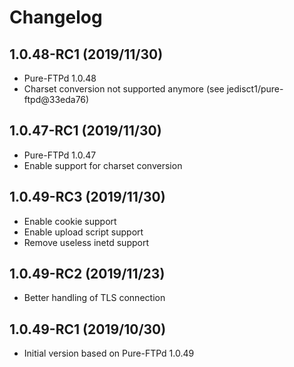 # Changelog

## 1.0.48-RC1 (2019/11/30)

* Pure-FTPd 1.0.48
* Charset conversion not supported anymore (see jedisct1/pure-ftpd@33eda76)

## 1.0.47-RC1 (2019/11/30)

* Pure-FTPd 1.0.47
* Enable support for charset conversion

## 1.0.49-RC3 (2019/11/30)

* Enable cookie support
* Enable upload script support
* Remove useless inetd support

## 1.0.49-RC2 (2019/11/23)

* Better handling of TLS connection

## 1.0.49-RC1 (2019/10/30)

* Initial version based on Pure-FTPd 1.0.49
